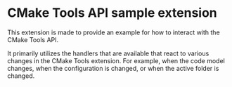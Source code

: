 # CMake Tools API sample extension

This extension is made to provide an example for how to interact with the CMake Tools API.

It primarily utilizes the handlers that are available that react to various changes in the CMake Tools extension. For example, when the code model changes, when the configuration is changed, or when the active folder is changed.
